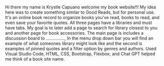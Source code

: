 Hi there my name is Krystle Capuano welcome my book website!!! My idea here was to create something similar to Good Reads, but for personal use. It's an online book record to organize books you've read, books to read, and even save your favorite quotes. All three pages have a libraries and must have tabs. My goal is to later add a page to search for library closest to you and another page for book accessories. The main page is includes a discussion board to ..............., In the menu drop down bar you will find an example of what someones library might look like and the second is examples of pinned quotes and a filter option by genres and authors.
Used Visual Studio Code, HTML, CSS, Bootstrap, Flexbox; and Chat GPT helped me think of a book site name.
